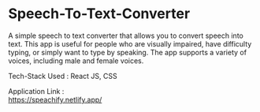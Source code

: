 # Speech-To-Text-Converter

A simple speech to text converter that allows you to convert speech into text. This app is useful for people who are visually impaired, have difficulty typing, or simply want to type by speaking.
The app supports a variety of voices, including male and female voices.

Tech-Stack Used :  React JS, CSS

Application Link :     
https://speachify.netlify.app/
